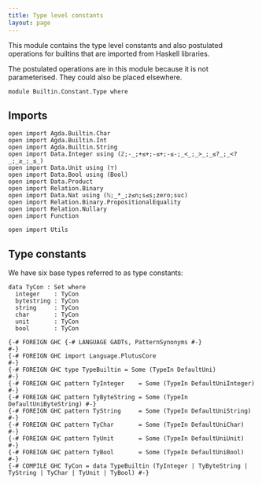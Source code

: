 ```yaml
---
title: Type level constants
layout: page
---
```


This module contains the type level constants and also postulated
operations for builtins that are imported from Haskell libraries.

The postulated operations are in this module because it is not
parameterised. They could also be placed elsewhere.

```
module Builtin.Constant.Type where
```

## Imports

```
open import Agda.Builtin.Char
open import Agda.Builtin.Int
open import Agda.Builtin.String
open import Data.Integer using (ℤ;-_;+≤+;-≤+;-≤-;_<_;_>_;_≤?_;_<?_;_≥_;_≤_)
open import Data.Unit using (⊤)
open import Data.Bool using (Bool)
open import Data.Product
open import Relation.Binary
open import Data.Nat using (ℕ;_*_;z≤n;s≤s;zero;suc)
open import Relation.Binary.PropositionalEquality
open import Relation.Nullary
open import Function

open import Utils
```

## Type constants

We have six base types referred to as type constants:

```
data TyCon : Set where
  integer    : TyCon
  bytestring : TyCon
  string     : TyCon
  char       : TyCon
  unit       : TyCon
  bool       : TyCon

{-# FOREIGN GHC {-# LANGUAGE GADTs, PatternSynonyms #-}                   #-}
{-# FOREIGN GHC import Language.PlutusCore                                #-}
{-# FOREIGN GHC type TypeBuiltin = Some (TypeIn DefaultUni)               #-}
{-# FOREIGN GHC pattern TyInteger    = Some (TypeIn DefaultUniInteger)    #-}
{-# FOREIGN GHC pattern TyByteString = Some (TypeIn DefaultUniByteString) #-}
{-# FOREIGN GHC pattern TyString     = Some (TypeIn DefaultUniString)     #-}
{-# FOREIGN GHC pattern TyChar       = Some (TypeIn DefaultUniChar)       #-}
{-# FOREIGN GHC pattern TyUnit       = Some (TypeIn DefaultUniUnit)       #-}
{-# FOREIGN GHC pattern TyBool       = Some (TypeIn DefaultUniBool)       #-}
{-# COMPILE GHC TyCon = data TypeBuiltin (TyInteger | TyByteString | TyString | TyChar | TyUnit | TyBool) #-}
```
